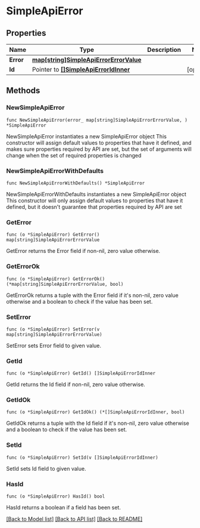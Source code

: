 # SimpleApiError

## Properties

Name | Type | Description | Notes
------------ | ------------- | ------------- | -------------
**Error** | [**map[string]SimpleApiErrorErrorValue**](SimpleApiErrorErrorValue.md) |  | 
**Id** | Pointer to [**[]SimpleApiErrorIdInner**](SimpleApiErrorIdInner.md) |  | [optional] 

## Methods

### NewSimpleApiError

`func NewSimpleApiError(error_ map[string]SimpleApiErrorErrorValue, ) *SimpleApiError`

NewSimpleApiError instantiates a new SimpleApiError object
This constructor will assign default values to properties that have it defined,
and makes sure properties required by API are set, but the set of arguments
will change when the set of required properties is changed

### NewSimpleApiErrorWithDefaults

`func NewSimpleApiErrorWithDefaults() *SimpleApiError`

NewSimpleApiErrorWithDefaults instantiates a new SimpleApiError object
This constructor will only assign default values to properties that have it defined,
but it doesn't guarantee that properties required by API are set

### GetError

`func (o *SimpleApiError) GetError() map[string]SimpleApiErrorErrorValue`

GetError returns the Error field if non-nil, zero value otherwise.

### GetErrorOk

`func (o *SimpleApiError) GetErrorOk() (*map[string]SimpleApiErrorErrorValue, bool)`

GetErrorOk returns a tuple with the Error field if it's non-nil, zero value otherwise
and a boolean to check if the value has been set.

### SetError

`func (o *SimpleApiError) SetError(v map[string]SimpleApiErrorErrorValue)`

SetError sets Error field to given value.


### GetId

`func (o *SimpleApiError) GetId() []SimpleApiErrorIdInner`

GetId returns the Id field if non-nil, zero value otherwise.

### GetIdOk

`func (o *SimpleApiError) GetIdOk() (*[]SimpleApiErrorIdInner, bool)`

GetIdOk returns a tuple with the Id field if it's non-nil, zero value otherwise
and a boolean to check if the value has been set.

### SetId

`func (o *SimpleApiError) SetId(v []SimpleApiErrorIdInner)`

SetId sets Id field to given value.

### HasId

`func (o *SimpleApiError) HasId() bool`

HasId returns a boolean if a field has been set.


[[Back to Model list]](../README.md#documentation-for-models) [[Back to API list]](../README.md#documentation-for-api-endpoints) [[Back to README]](../README.md)



